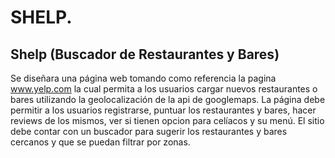 # SHELP.

## Shelp (Buscador de Restaurantes y Bares)
	
 Se diseñara una página web tomando como referencia la pagina www.yelp.com la cual permita a los usuarios cargar nuevos restaurantes o bares utilizando la geolocalización de la api de googlemaps. La página debe permitir a los usuarios registrarse, puntuar los restaurantes y bares, hacer reviews de los mismos, ver si tienen opcion para celíacos y su menú. El sitio debe contar con un buscador para sugerir los restaurantes y bares cercanos y que se puedan filtrar por zonas. 
